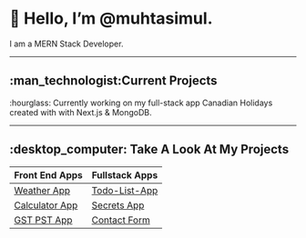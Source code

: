 
<h1>👋 Hello, I’m @muhtasimul.</h1>
<p>I am a MERN Stack Developer.</p>
<hr/>

<h2>:man_technologist:Current Projects</h2>
<p>:hourglass: Currently working on my full-stack app Canadian Holidays created with with Next.js & MongoDB.</p>

<hr/>

<h2>:desktop_computer: Take A Look At My Projects</h2>

|Front End Apps | Fullstack Apps|
| ------------- | ------------- | 
|[Weather App](https://github.com/muhtasimul/weather-app)|[Todo-List-App](https://github.com/muhtasimul/todo-task-app)|
[Calculator App](https://github.com/muhtasimul/calculator-react-app)| [Secrets App](https://github.com/muhtasimul/Secrets_App)|
[GST PST App](https://github.com/muhtasimul/GST-PST-React-App)| [Contact Form](https://github.com/muhtasimul/Contact-Form)|


<!---
muhtasimul/muhtasimul is a ✨ special ✨ repository because its `README.md` (this file) appears on your GitHub profile.
You can click the Preview link to take a look at your changes.

--->
